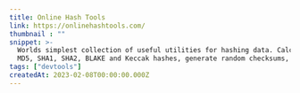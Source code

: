 ```yaml
---
title: Online Hash Tools
link: https://onlinehashtools.com/
thumbnail : ""
snippet: >-
  Worlds simplest collection of useful utilities for hashing data. Calculate
  MD5, SHA1, SHA2, BLAKE and Keccak hashes, generate random checksums, and more.
tags: ["devtools"]
createdAt: 2023-02-08T00:00:00.000Z
---
```

